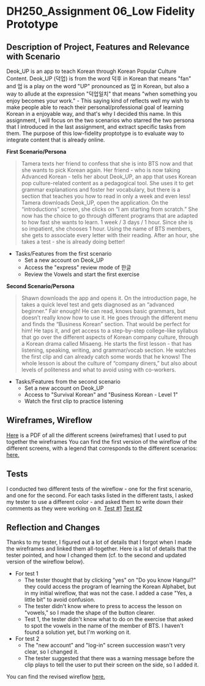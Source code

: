 # DH250_Assignment 06_Low Fidelity Prototype
## Description of Project, Features and Relevance with Scenario
Deok_UP is an app to teach Korean through Korean Popular Culture Content. Deok_UP (덕업) is from the word 덕후 in Korean that means "fan" and 업 is a play on the word "UP" pronounced as 업 in Korean, but also a way to allude at the expression "덕업일치" that means "when something you enjoy becomes your work." - This saying kind of reflects well my wish to make people able to reach their personal/professional goal of learning Korean in a enjoyable way, and that's why I decided this name. In this assignment, I will focus on the two scenarios who starred the two persona that I introduced in the last assignment, and extract specific tasks from them. The purpose of this low-fidelity proptotype is to evaluate way to integrate content that is already online.

**First Scenario/Persona**
> Tamera texts her friend to confess that she is into BTS now and that she wants to pick Korean again. Her friend - who is now taking Advanced Korean - tells her about Deok_UP, an app that uses Korean pop culture-related content as a pedagogical tool. She uses it to get grammar explanations and foster her vocabulary, but there is a section that teaches you how to read in only a week and even less! Tamera downloads Deok_UP, open the application. On the “introductions” screen, she clicks on “I am starting from scratch.” She now has the choice to go through different programs that are adapted to how fast she wants to learn. 1 week / 3 days / 1 hour. Since she is so impatient, she chooses 1 hour. Using the name of BTS members, she gets to associate every letter with their reading. After an hour, she takes a test - she is already doing better!
* Tasks/Features from the first scenario
  - Set a new account on Deok_UP
  - Access the "express" review mode of 한글
  - Review the Vowels and start the first exercise
  

**Second Scenario/Persona**
> Shawn downloads the app and opens it. On the introduction page, he takes a quick level test and gets diagnosed as an “advanced beginner.” Fair enough! He can read, knows basic grammars, but doesn’t really know how to use it. He goes through the different menu and finds the “Business Korean” section. That would be perfect for him! He taps it, and get access to a step-by-step college-like syllabus that go over the different aspects of Korean company culture, through a Korean drama called Misaeng. He starts the first lesson - that has listening, speaking, writing, and grammar/vocab section. He watches the first clip and can already catch some words that he knows! The whole lesson is about the culture of “company diners,” but also about levels of politeness and what to avoid using with co-workers. 
* Tasks/Features from the second scenario
  - Set a new account on Deok_UP
  - Access to "Survival Korean" and "Business Korean - Level 1"
  - Watch the first clip to practice listening

## Wireframes, Wireflow
<a href="https://drive.google.com/drive/u/1/folders/1GhisRfK0AQtUY8Zx438IW8kGrex41XHZ">Here</a> is a PDF of all the different screens (wireframes) that I used to put together the wireframes
You can find the first version of the wireflow of the different screens, with a legend that corresponds to the different scenarios: <a href="https://projects.invisionapp.com/freehand/document/tff7RL3tw">here.</a>

## Tests
I conducted two different tests of the wireflow - one for the first scenario, and one for the second.
For each tasks listed in the different tasts, I asked my tester to use a different color - and asked them to write down their comments as they were working on it.
<a href="https://projects.invisionapp.com/freehand/document/PgjT4TgD4">Test #1</a>
<a href="https://projects.invisionapp.com/freehand/document/58bBeoP8G">Test #2</a>

## Reflection and Changes
Thanks to my tester, I figured out a lot of details that I forgot when I made the wireframes and linked them all-together. Here is a list of details that the tester pointed, and how I changed them (cf. to the second and updated version of the wireflow below).
* For test 1
  - The tester thought that by clicking "yes" on "Do you know Hangul?" they could access the program of learning the Korean Alphabet, but in my initial wireflow, that was not the case. I added a case "Yes, a little bit" to avoid confusion.
  - The tester didn't know where to press to access the lesson on "vowels," so I made the shape of the button clearer.
  - Test 1, the tester didn't know what to do on the exercise that asked to spot the vowels in the name of the member of BTS. I haven't found a solution yet, but I'm working on it.
* For test 2
  - The "new account" and "log-in" screen succession wasn't very clear, so I changed it.
  - The tester suggested that there was a warning message before the clip plays to tell the user to put their screen on the side, so I added it.

You can find the revised wireflow <a href="https://projects.invisionapp.com/freehand/document/npcBrjcX5">here.</a>
